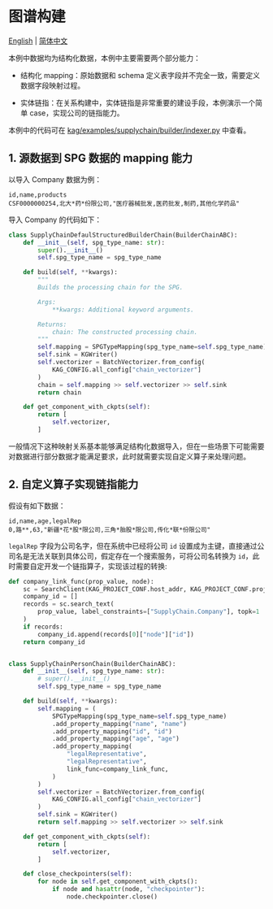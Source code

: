 # 图谱构建

[English](./README.md) |
[简体中文](./README_cn.md)

本例中数据均为结构化数据，本例中主要需要两个部分能力：

* 结构化 mapping：原始数据和 schema 定义表字段并不完全一致，需要定义数据字段映射过程。

* 实体链指：在关系构建中，实体链指是非常重要的建设手段，本例演示一个简单 case，实现公司的链指能力。

本例中的代码可在 [kag/examples/supplychain/builder/indexer.py](./indexer.py) 中查看。

## 1. 源数据到 SPG 数据的 mapping 能力

以导入 Company 数据为例：

```text
id,name,products
CSF0000000254,北大*药*份限公司,"医疗器械批发,医药批发,制药,其他化学药品"
```

导入 Company 的代码如下：

```python
class SupplyChainDefaulStructuredBuilderChain(BuilderChainABC):
    def __init__(self, spg_type_name: str):
        super().__init__()
        self.spg_type_name = spg_type_name

    def build(self, **kwargs):
        """
        Builds the processing chain for the SPG.

        Args:
            **kwargs: Additional keyword arguments.

        Returns:
            chain: The constructed processing chain.
        """
        self.mapping = SPGTypeMapping(spg_type_name=self.spg_type_name)
        self.sink = KGWriter()
        self.vectorizer = BatchVectorizer.from_config(
            KAG_CONFIG.all_config["chain_vectorizer"]
        )
        chain = self.mapping >> self.vectorizer >> self.sink
        return chain

    def get_component_with_ckpts(self):
        return [
            self.vectorizer,
        ]
```

一般情况下这种映射关系基本能够满足结构化数据导入，但在一些场景下可能需要对数据进行部分数据才能满足要求，此时就需要实现自定义算子来处理问题。

## 2. 自定义算子实现链指能力

假设有如下数据：

```text
id,name,age,legalRep
0,路**,63,"新疆*花*股*限公司,三角*胎股*限公司,传化*联*份限公司"
```

``legalRep`` 字段为公司名字，但在系统中已经将公司 ``id`` 设置成为主键，直接通过公司名是无法关联到具体公司，假定存在一个搜索服务，可将公司名转换为 ``id``，此时需要自定开发一个链指算子，实现该过程的转换:

```python
def company_link_func(prop_value, node):
    sc = SearchClient(KAG_PROJECT_CONF.host_addr, KAG_PROJECT_CONF.project_id)
    company_id = []
    records = sc.search_text(
        prop_value, label_constraints=["SupplyChain.Company"], topk=1
    )
    if records:
        company_id.append(records[0]["node"]["id"])
    return company_id


class SupplyChainPersonChain(BuilderChainABC):
    def __init__(self, spg_type_name: str):
        # super().__init__()
        self.spg_type_name = spg_type_name

    def build(self, **kwargs):
        self.mapping = (
            SPGTypeMapping(spg_type_name=self.spg_type_name)
            .add_property_mapping("name", "name")
            .add_property_mapping("id", "id")
            .add_property_mapping("age", "age")
            .add_property_mapping(
                "legalRepresentative",
                "legalRepresentative",
                link_func=company_link_func,
            )
        )
        self.vectorizer = BatchVectorizer.from_config(
            KAG_CONFIG.all_config["chain_vectorizer"]
        )
        self.sink = KGWriter()
        return self.mapping >> self.vectorizer >> self.sink

    def get_component_with_ckpts(self):
        return [
            self.vectorizer,
        ]

    def close_checkpointers(self):
        for node in self.get_component_with_ckpts():
            if node and hasattr(node, "checkpointer"):
                node.checkpointer.close()
```

